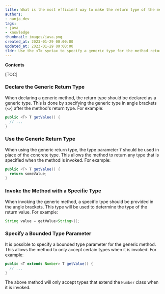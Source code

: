 ```yaml
---
title: What is the most efficient way to make the return type of the method generic?
authors:
- nanja_dev
tags:
- java
- knowledge
thumbnail: images/java.png
created_at: 2023-01-29 00:00:00
updated_at: 2023-01-29 00:00:00
tldr: Use the <T> syntax to specify a generic type for the method return type.
---
```


**Contents**

[TOC]

### Declare the Generic Return Type

When declaring a generic method, the return type should be declared as a generic type. This is done by specifying the generic type in angle brackets (`<>`) after the method's return type. For example:

```java
public <T> T getValue() {
  // ...
}
```

### Use the Generic Return Type

When using the generic return type, the type parameter `T` should be used in place of the concrete type. This allows the method to return any type that is specified when the method is invoked. For example:

```java
public <T> T getValue() {
  return someValue;
}
```

### Invoke the Method with a Specific Type

When invoking the generic method, a specific type should be provided in the angle brackets. This type will be used to determine the type of the return value. For example:

```java
String value = getValue<String>();
```

### Specify a Bounded Type Parameter

It is possible to specify a bounded type parameter for the generic method. This allows the method to only accept certain types when it is invoked. For example:

```java
public <T extends Number> T getValue() {
  // ...
}
```

The above method will only accept types that extend the `Number` class when it is invoked.
